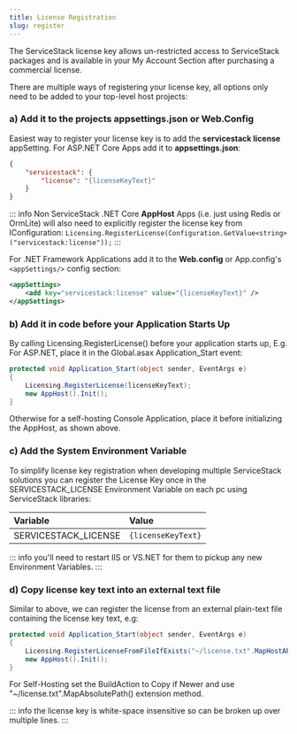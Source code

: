 ```yaml
---
title: License Registration
slug: register
---
```


The ServiceStack license key allows un-restricted access to ServiceStack packages and is available in your My Account Section after purchasing a commercial license.

There are multiple ways of registering your license key, all options only need to be added to your top-level host projects:

### a) Add it to the projects appsettings.json or Web.Config

Easiest way to register your license key is to add the **servicestack license** appSetting.
For ASP.NET Core Apps add it to **appsettings.json**:

```json
{
    "servicestack": {
        "license": "{licenseKeyText}"
    }
}
```

::: info
Non ServiceStack .NET Core **AppHost** Apps (i.e. just using Redis or OrmLite) will also need to explicitly register the license key from IConfiguration: `Licensing.RegisterLicense(Configuration.GetValue<string>("servicestack:license"));`
:::

For .NET Framework Applications add it to the **Web.config** or App.config's `<appSettings/>` config section:

```xml
<appSettings>
    <add key="servicestack:license" value="{licenseKeyText}" />
</appSettings>
```

### b) Add it in code before your Application Starts Up

By calling Licensing.RegisterLicense() before your application starts up, E.g. For ASP.NET, place it in the Global.asax Application_Start event:

```csharp
protected void Application_Start(object sender, EventArgs e)
{
    Licensing.RegisterLicense(licenseKeyText);
    new AppHost().Init();
}
```

Otherwise for a self-hosting Console Application, place it before initializing the AppHost, as shown above.

### c) Add the System Environment Variable

To simplify license key registration when developing multiple ServiceStack solutions you can register the License Key once in the SERVICESTACK_LICENSE Environment Variable on each pc using ServiceStack libraries:

| Variable | Value |
|:-|:-|
| SERVICESTACK_LICENSE | `{licenseKeyText}` |

::: info
you'll need to restart IIS or VS.NET for them to pickup any new Environment Variables.
:::

### d) Copy license key text into an external text file

Similar to above, we can register the license from an external plain-text file containing the license key text, e.g:

```csharp
protected void Application_Start(object sender, EventArgs e)
{
    Licensing.RegisterLicenseFromFileIfExists("~/license.txt".MapHostAbsolutePath());
    new AppHost().Init();
}
```

For Self-Hosting set the BuildAction to Copy if Newer and use "~/license.txt".MapAbsolutePath() extension method.

::: info
the license key is white-space insensitive so can be broken up over multiple lines.
:::

